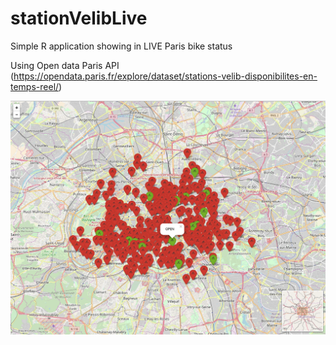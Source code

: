 # stationVelibLive

Simple R application showing in LIVE Paris bike status 

Using Open data Paris API (https://opendata.paris.fr/explore/dataset/stations-velib-disponibilites-en-temps-reel/)


![alt tag](https://github.com/jadedagher/stationVelibLive/blob/master/assets/screenshot.png)

